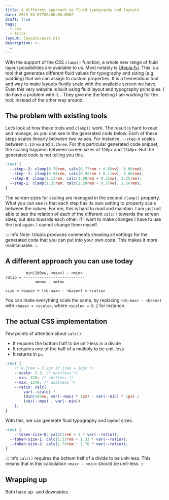 ```yaml
---
title: A different approach to fluid typography and layouts
date: 2023-03-07T00:00:00.000Z
draft: true
tags:
  - css
  - trick
layout: layouts/post.njk
description: >-
  …
---
```


With the support of the CSS `clamp()` function, a whole new range of fluid layout possibilities are available to us. Most notably is [Utopia.fyi](https://utopia.fyi). This is a tool that generates different fluid values for typography and sizing (e.g. padding) that we can assign to custom properties. It is a tremendous tool and way to make layouts fluidly scale with the available screen we have. Even this very website is built using fluid layout and typography principles. I do have a problem with it… They give me the feeling I am working for the tool, instead of the other way around.

## The problem with existing tools
Let’s look at how these tools and `clamp()` work. The result is hard to read and manage, as you can see in the generated code below. Each of these steps scales linearly between two values. For instance, `--step-0` scales between `1.13rem` and `1.25rem`. For this particular generated code snippet, the scaling happens between screen sizes of `320px` and `1240px`. But the generated code is not telling you this.

```css
:root {
  --step--2: clamp(0.78rem, calc(0.77rem + 0.03vw), 0.80rem);
  --step--1: clamp(0.94rem, calc(0.92rem + 0.11vw), 1.00rem);
  --step-0: clamp(1.13rem, calc(1.08rem + 0.22vw), 1.25rem);
  --step-1: clamp(1.35rem, calc(1.28rem + 0.37vw), 1.56rem);
}
```

The screen sizes for scaling are managed in the second `clamp()` property. What you can see is that each step has its own setting to property scale between the values. For me, this is hard to read and maintain. I am just not able to see the relation of each of the different `calc()` towards the screen sizes, but also towards each other. If I want to make changes I have to use the tool again. I cannot change them myself. 

::: info
Note: Utopia produces comments showing all settings for the generated code that you can put into your own code. This makes it more maintainable. 
:::

## A different approach you can use today

```
         min(100vw, <max>) - <min>
ratio = ---------------------------
             <max> - <min>
```


```
size = <base> + (<b-max> - <base>) × <ratio>
```

You can make everything scale the same, by replacing `(<b-max> - <base>)` with `<base> × <scale>`, where `<scale> = 0.2` for instance. 

## The actual CSS implementation

Few points of attention about `calc()`:

- It requires the bottom half to be unit-less in a divide
- It requires one of the half of a multiply to be unit-less
- It returns in `px`. 


```css
:root {
	/* 0.2rem = 3.2px if 1rem = 16px */
	--scale: 3.2; /* unitless */
	--min: 320; /* unitless */
	--max: 1240; /* unitless */
	--ratio: calc(
		var(--scale) *
		(min(100vw, var(--max) * 1px) - var(--min) * 1px) /
		(var(--max) - var(--min))
	);
}
```

With this, we can generate fluid typography and layout sizes.

```css
:root {
	--token-size-0: calc(1rem + 1 * var(--ratio));
  --token-size-1: calc(1.33rem + 1.33 * var(--ratio));
  --token-size-2: calc(1.78rem + 1.78 * var(--ratio));
}
```

::: info
`calc()` requires the bottom half of a divide to be unit-less. This means that in this calculation `<max> - <min>` should be unit-less.
:::

## Wrapping up
Both have up- and downsides. 